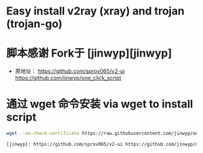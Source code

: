 # Easy install v2ray (xray) and trojan (trojan-go)


# 脚本感谢 Fork于 [jinwyp][jinwyp]
* 原地址： https://github.com/sprov065/v2-ui https://github.com/jinwyp/one_click_script

# 通过 wget 命令安装 via wget to install script
```bash
wget --no-check-certificate https://raw.githubusercontent.com/jinwyp/one_click_script/master/trojan_v2ray_install.sh && chmod +x ./trojan_v2ray_install.sh && ./trojan_v2ray_install.sh

[jinwyp]: https://github.com/sprov065/v2-ui https://github.com/jinwyp/one_click_script




